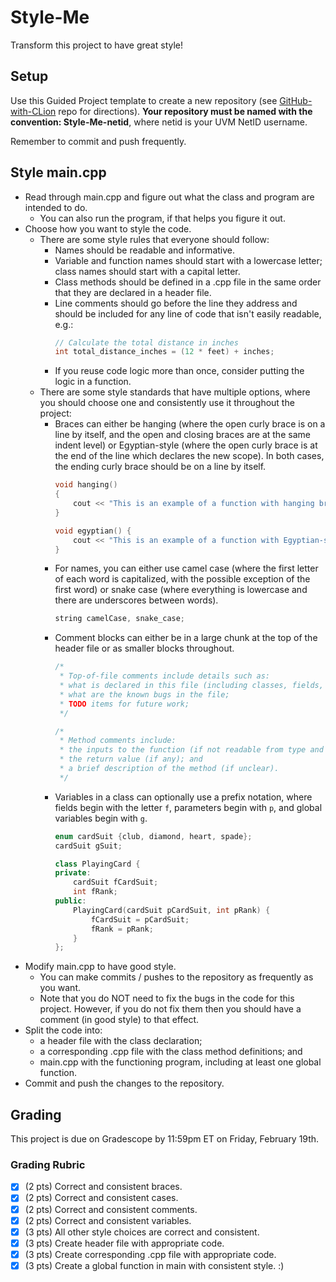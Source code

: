 # Style-Me
Transform this project to have great style!

## Setup
Use this Guided Project template to create a new repository (see [GitHub-with-CLion](https://github.com/uvmcs120s2021/GitHub-with-CLion) repo for directions).
**Your repository must be named with the convention: Style-Me-netid**, where netid is your UVM NetID username.

Remember to commit and push frequently.

## Style main.cpp
* Read through main.cpp and figure out what the class and program are intended to do.
    * You can also run the program, if that helps you figure it out.
* Choose how you want to style the code. 
    * There are some style rules that everyone should follow:
        * Names should be readable and informative.
        * Variable and function names should start with a lowercase letter; class names should start with a capital letter.
        * Class methods should be defined in a .cpp file in the same order that they are declared in a header file.
        * Line comments should go before the line they address and should be included for any line of code that isn't easily readable, e.g.:
          ```cpp
          // Calculate the total distance in inches
          int total_distance_inches = (12 * feet) + inches;
          ```
        * If you reuse code logic more than once, consider putting the logic in a function.
    * There are some style standards that have multiple options, where you should choose one and consistently use it throughout the project:
        * Braces can either be hanging (where the open curly brace is on a line by itself, and the open and closing braces are at the same indent level) or Egyptian-style (where the open curly brace is at the end of the line which declares the new scope). In both cases, the ending curly brace should be on a line by itself.
          ```cpp
          void hanging()
          {
              cout << "This is an example of a function with hanging braces" << endl;
          }
          
          void egyptian() {
              cout << "This is an example of a function with Egyptian-style braces" << endl;
          }
          ```
        * For names, you can either use camel case (where the first letter of each word is capitalized, with the possible exception of the first word) or snake case (where everything is lowercase and there are underscores between words).
          ```cpp
          string camelCase, snake_case;
          ```
        * Comment blocks can either be in a large chunk at the top of the header file or as smaller blocks throughout.
          ```cpp
          /* 
           * Top-of-file comments include details such as:
           * what is declared in this file (including classes, fields, methods, structs, enums, etc.);
           * what are the known bugs in the file; 
           * TODO items for future work;
           */
          
          /*
           * Method comments include:
           * the inputs to the function (if not readable from type and name);
           * the return value (if any); and
           * a brief description of the method (if unclear).
           */
          ```
        * Variables in a class can optionally use a prefix notation, where fields begin with the letter `f`, parameters begin with `p`, and global variables begin with `g`.
          ```cpp
          enum cardSuit {club, diamond, heart, spade};
          cardSuit gSuit;
          
          class PlayingCard {          
          private:
              cardSuit fCardSuit;
              int fRank;
          public:
              PlayingCard(cardSuit pCardSuit, int pRank) {
                  fCardSuit = pCardSuit;
                  fRank = pRank;
              }
          };
          ```
* Modify main.cpp to have good style.
    * You can make commits / pushes to the repository as frequently as you want.
    * Note that you do NOT need to fix the bugs in the code for this project. However, if you do not fix them then you should have a comment (in good style) to that effect.
* Split the code into:
    * a header file with the class declaration;
    * a corresponding .cpp file with the class method definitions; and
    * main.cpp with the functioning program, including at least one global function.
* Commit and push the changes to the repository.

## Grading
This project is due on Gradescope by 11:59pm ET on Friday, February 19th.

### Grading Rubric
- [x] (2 pts) Correct and consistent braces.
- [x] (2 pts) Correct and consistent cases.
- [x] (2 pts) Correct and consistent comments.
- [x] (2 pts) Correct and consistent variables.
- [x] (3 pts) All other style choices are correct and consistent.
- [x] (3 pts) Create header file with appropriate code.
- [x] (3 pts) Create corresponding .cpp file with appropriate code.
- [x] (3 pts) Create a global function in main with consistent style.
:)